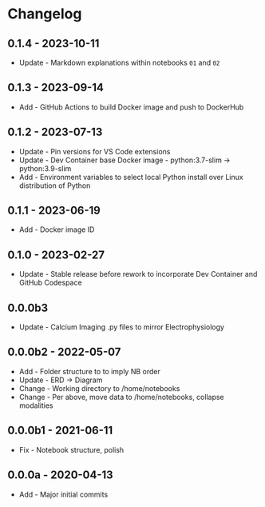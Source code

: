 # Changelog

## 0.1.4 - 2023-10-11

+ Update - Markdown explanations within notebooks `01` and `02`

## 0.1.3 - 2023-09-14

+ Add - GitHub Actions to build Docker image and push to DockerHub

## 0.1.2 - 2023-07-13

+ Update - Pin versions for VS Code extensions
+ Update - Dev Container base Docker image - python:3.7-slim -> python:3.9-slim
+ Add - Environment variables to select local Python install over Linux distribution of Python

## 0.1.1 - 2023-06-19

+ Add - Docker image ID

## 0.1.0 - 2023-02-27

+ Update - Stable release before rework to incorporate Dev Container and GitHub Codespace

## 0.0.0b3

+ Update - Calcium Imaging .py files to mirror Electrophysiology

## 0.0.0b2 - 2022-05-07

+ Add - Folder structure to to imply NB order
+ Update - ERD -> Diagram
+ Change - Working directory to /home/notebooks
+ Change - Per above, move data to /home/notebooks, collapse modalities

## 0.0.0b1 - 2021-06-11

+ Fix - Notebook structure, polish

## 0.0.0a - 2020-04-13

+ Add - Major initial commits
